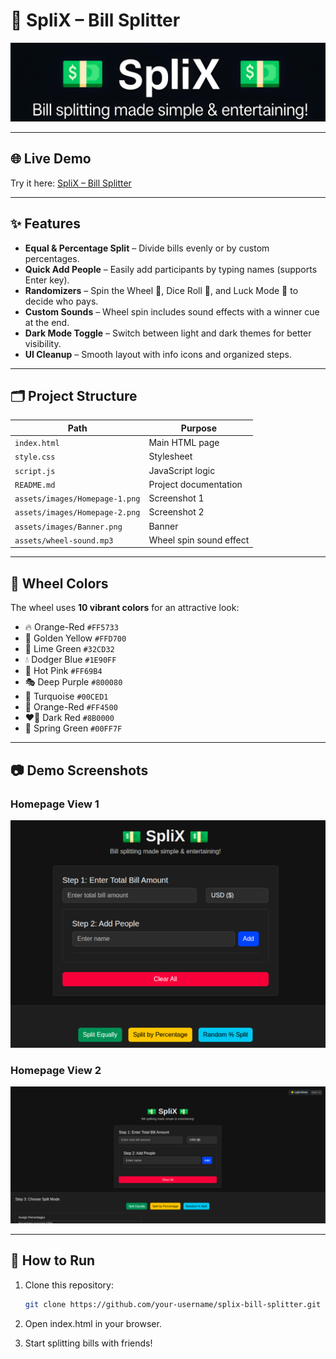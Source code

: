 # 💸 SpliX – Bill Splitter

![SpliX Banner](assets/images/SpliX-Banner.png)

---

## 🌐 Live Demo
Try it here: [SpliX – Bill Splitter](https://rehanrahim7.github.io/splix-bill-splitter/)

---

## ✨ Features
- **Equal & Percentage Split** – Divide bills evenly or by custom percentages.
- **Quick Add People** – Easily add participants by typing names (supports Enter key).
- **Randomizers** – Spin the Wheel 🎡, Dice Roll 🎲, and Luck Mode 🎯 to decide who pays.
- **Custom Sounds** – Wheel spin includes sound effects with a winner cue at the end.
- **Dark Mode Toggle** – Switch between light and dark themes for better visibility.
- **UI Cleanup** – Smooth layout with info icons and organized steps.

---

## 🗂️ Project Structure
| Path                           | Purpose                 |
| ------------------------------ | ----------------------- |
| `index.html`                   | Main HTML page          |
| `style.css`                    | Stylesheet              |
| `script.js`                    | JavaScript logic        |
| `README.md`                    | Project documentation   |
| `assets/images/Homepage-1.png` | Screenshot 1            |
| `assets/images/Homepage-2.png` | Screenshot 2            |
| `assets/images/Banner.png`     | Banner                  |
| `assets/wheel-sound.mp3`       | Wheel spin sound effect |

---

## 🎨 Wheel Colors
The wheel uses **10 vibrant colors** for an attractive look:
- 🔥 Orange-Red `#FF5733`
- 🌟 Golden Yellow `#FFD700`
- 🍃 Lime Green `#32CD32`
- 💧 Dodger Blue `#1E90FF`
- 💖 Hot Pink `#FF69B4`
- 🎭 Deep Purple `#800080`
- 🌊 Turquoise `#00CED1`
- 🧡 Orange-Red `#FF4500`
- ❤️‍🔥 Dark Red `#8B0000`
- 🌱 Spring Green `#00FF7F`

---

## 📷 Demo Screenshots

### Homepage View 1
![SpliX Homepage 1](assets/images/Homepage-1.png)

### Homepage View 2
![SpliX Homepage 2](assets/images/Homepage-2.png)

---

## 🚀 How to Run
1. Clone this repository:
   ```bash
   git clone https://github.com/your-username/splix-bill-splitter.git

2. Open index.html in your browser.

3. Start splitting bills with friends!
